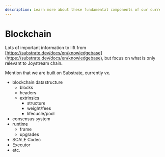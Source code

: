 ```yaml
---
description: Learn more about these fundamental components of our current testnet system.
---
```


# Blockchain

Lots of important information to lift from [https://substrate.dev/docs/en/knowledgebase](https://substrate.dev/docs/en/knowledgebase), but focus on what is only relevant to Joystream chain.

Mention that we are built on Substrate, currently vx.

* blockchain datastructure
  * blocks
  * headers
  * extrinsics
    * structure
    * weight/fees
    * lifecucle/pool
* consensus system
* runtime
  * frame
  * upgrades
* SCALE Codec
* Executor
* etc.


